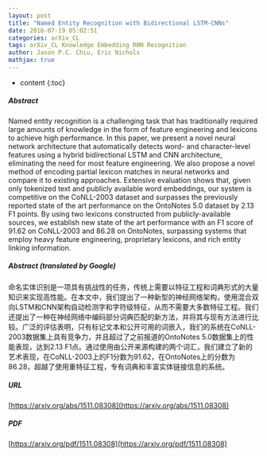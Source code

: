 ```yaml
---
layout: post
title: "Named Entity Recognition with Bidirectional LSTM-CNNs"
date: 2016-07-19 05:02:51
categories: arXiv_CL
tags: arXiv_CL Knowledge Embedding RNN Recognition
author: Jason P.C. Chiu, Eric Nichols
mathjax: true
---
```


* content
{:toc}

##### Abstract
Named entity recognition is a challenging task that has traditionally required large amounts of knowledge in the form of feature engineering and lexicons to achieve high performance. In this paper, we present a novel neural network architecture that automatically detects word- and character-level features using a hybrid bidirectional LSTM and CNN architecture, eliminating the need for most feature engineering. We also propose a novel method of encoding partial lexicon matches in neural networks and compare it to existing approaches. Extensive evaluation shows that, given only tokenized text and publicly available word embeddings, our system is competitive on the CoNLL-2003 dataset and surpasses the previously reported state of the art performance on the OntoNotes 5.0 dataset by 2.13 F1 points. By using two lexicons constructed from publicly-available sources, we establish new state of the art performance with an F1 score of 91.62 on CoNLL-2003 and 86.28 on OntoNotes, surpassing systems that employ heavy feature engineering, proprietary lexicons, and rich entity linking information.

##### Abstract (translated by Google)
命名实体识别是一项具有挑战性的任务，传统上需要以特征工程和词典形式的大量知识来实现​​高性能。在本文中，我们提出了一种新型的神经网络架构，使用混合双向LSTM和CNN架构自动检测字和字符级特征，从而不需要大多数特征工程。我们还提出了一种在神经网络中编码部分词典匹配的新方法，并将其与现有方法进行比较。广泛的评估表明，只有标记文本和公开可用的词嵌入，我们的系统在CoNLL-2003数据集上具有竞争力，并且超过了之前报道的OntoNotes 5.0数据集上的性能表现，达到2.13 F1点。通过使用由公开来源构建的两个词汇，我们建立了新的艺术表现，在CoNLL-2003上的F1分数为91.62，在OntoNotes上的分数为86.28，超越了使用重特征工程，专有词典和丰富实体链接信息的系统。

##### URL
[https://arxiv.org/abs/1511.08308](https://arxiv.org/abs/1511.08308)

##### PDF
[https://arxiv.org/pdf/1511.08308](https://arxiv.org/pdf/1511.08308)


